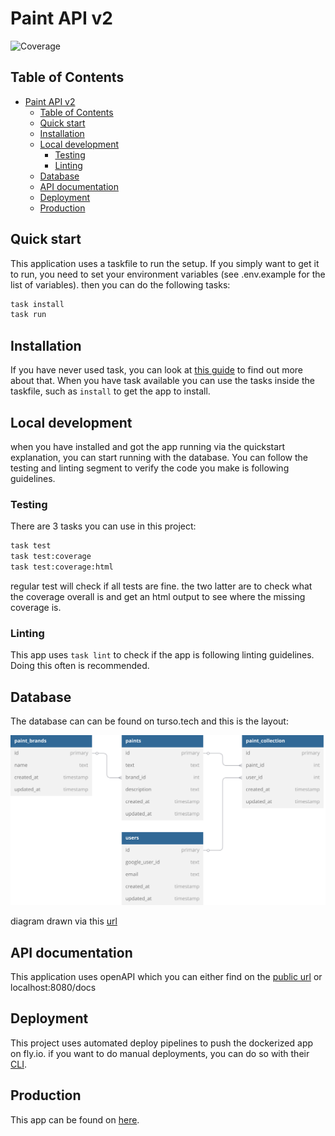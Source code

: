# Paint API v2
![Coverage](https://img.shields.io/badge/Coverage-75.2%25-brightgreen)

## Table of Contents

- [Paint API v2](#paint-api-v2)
  - [Table of Contents](#table-of-contents)
  - [Quick start](#quick-start)
  - [Installation](#installation)
  - [Local development](#local-development)
    - [Testing](#testing)
    - [Linting](#linting)
  - [Database](#database)
  - [API documentation](#api-documentation)
  - [Deployment](#deployment)
  - [Production](#production)

## Quick start

This application uses a taskfile to run the setup. If you simply want to get it
to run, you need to set your environment variables (see .env.example for 
the list of variables). then you can do the following tasks:

```sh
task install
task run
```

## Installation

If you have never used task, you can look at [this guide](https://taskfile.dev/)
to find out more about that. When you have task available you can use the tasks
inside the taskfile, such as `install` to get the app to install.

## Local development

when you have installed and got the app running via the quickstart explanation,
you can start running with the database. You can follow the testing and linting
segment to verify the code you make is following guidelines.

### Testing

There are 3 tasks you can use in this project:
```sh
task test
task test:coverage
task test:coverage:html
```

regular test will check if all tests are fine. the two latter are to check what
the coverage overall is and get an html output to see where the missing coverage
is.

### Linting

This app uses `task lint` to check if the app is following linting guidelines.
Doing this often is recommended.

## Database

The database can can be found on turso.tech and this is the layout:

![Database layout](./docs/db%20layout.svg)

diagram drawn via this [url](https://dbdiagram.io/d/65e09303cd45b569fb380c37)

## API documentation

This application uses openAPI which you can either find on the 
[public url](https://paint-api-v2.fly.dev/docs) or localhost:8080/docs

## Deployment

This project uses automated deploy pipelines to push the dockerized app 
on fly.io. if you want to do manual deployments, you can do so with their 
[CLI](https://fly.io/docs/flyctl/).

## Production

This app can be found on [here](https://paint-api-v2.fly.dev). 